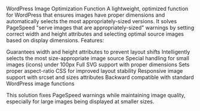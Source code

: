 WordPress Image Optimization Function
A lightweight, optimized function for WordPress that ensures images have proper dimensions and automatically selects the most appropriately-sized versions. It solves PageSpeed "serve images that are appropriately-sized" warnings by setting correct width and height attributes and selecting optimal source images based on display dimensions.
Features:

Guarantees width and height attributes to prevent layout shifts
Intelligently selects the most size-appropriate image source
Special handling for small images (icons) under 100px
Full SVG support with proper dimensions
Sets proper aspect-ratio CSS for improved layout stability
Responsive image support with srcset and sizes attributes
Backward compatible with standard WordPress image functions

This solution fixes PageSpeed warnings while maintaining image quality, especially for large images being displayed at smaller sizes.
